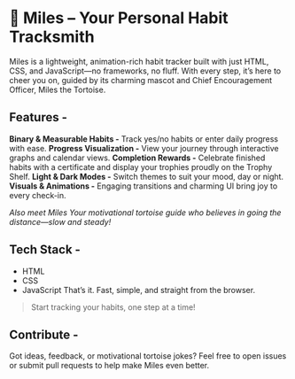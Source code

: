 # 🐢 Miles – Your Personal Habit Tracksmith
Miles is a lightweight, animation-rich habit tracker built with just HTML, CSS, and JavaScript—no frameworks, no fluff. With every step, it’s here to cheer you on, guided by its charming mascot and Chief Encouragement Officer, Miles the Tortoise.

## Features - 
**Binary & Measurable Habits -** Track yes/no habits or enter daily progress with ease.
**Progress Visualization -** View your journey through interactive graphs and calendar views.
**Completion Rewards -** Celebrate finished habits with a certificate and display your trophies proudly on the Trophy Shelf.
**Light & Dark Modes -** Switch themes to suit your mood, day or night.
**Visuals & Animations -** Engaging transitions and charming UI bring joy to every check-in.

*Also meet Miles Your motivational tortoise guide who believes in going the distance—slow and steady!*

## Tech Stack - 
- HTML
- CSS
- JavaScript
That’s it. Fast, simple, and straight from the browser.

> Start tracking your habits, one step at a time!

## Contribute - 
Got ideas, feedback, or motivational tortoise jokes? Feel free to open issues or submit pull requests to help make Miles even better.
